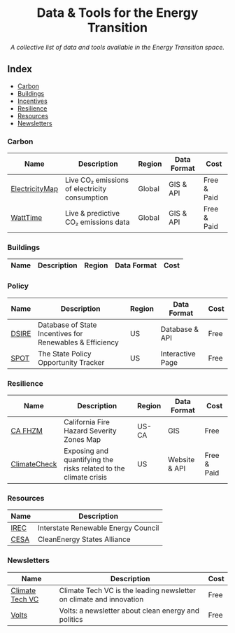 <div align="center">
    <h1>Data & Tools for the Energy Transition</h1>
    <i>A collective list of data and tools available in the Energy Transition space.</i>
</div>

## Index

* [Carbon](#carbon)
* [Buildings](#buildings)
* [Incentives](#incentives)
* [Resilience](#resilience)
* [Resources](#Resources)
* [Newsletters](#newsletters)

### Carbon
Name | Description | Region | Data Format | Cost |
|---|---|---|---|---|
| [ElectricityMap](https://app.electricitymap.org/map) | Live CO₂ emissions of electricity consumption | Global | GIS & API | Free & Paid |
| [WattTime](https://www.watttime.org/) | Live & predictive CO₂ emissions data  | Global | GIS & API | Free & Paid |

### Buildings
Name | Description | Region | Data Format | Cost |
|---|---|---|---|---|

### Policy
Name | Description | Region | Data Format | Cost |
|---|---|---|---|---|
| [DSIRE](https://www.dsireusa.org/) | Database of State Incentives for Renewables & Efficiency | US | Database & API | Free |
| [SPOT](https://spotforcleanenergy.org/) | The State Policy Opportunity Tracker | US | Interactive Page | Free |


### Resilience
Name | Description | Region | Data Format | Cost |
|---|---|---|---|---|
| [CA FHZM](https://egis.fire.ca.gov/FHSZ/) | California Fire Hazard Severity Zones Map | US-CA | GIS | Free |
| [ClimateCheck](https://climatecheck.com/) | Exposing and quantifying the risks related to the climate crisis | US | Website & API | Free & Paid |

### Resources
Name | Description |
|---|---|
| [IREC](https://irecusa.org/resources/) | Interstate Renewable Energy Council |
| [CESA](https://www.cesa.org/resource-library/) | CleanEnergy States Alliance |

### Newsletters
Name | Description | Cost |
|---|---|---|
| [Climate Tech VC](https://climatetechvc.substack.com/) | Climate Tech VC is the leading newsletter on climate and innovation | Free |
| [Volts](https://www.volts.wtf/) | Volts: a newsletter about clean energy and politics | Free |

